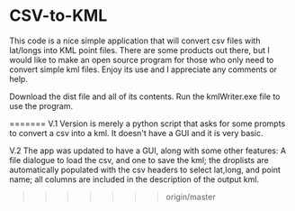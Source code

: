 CSV-to-KML
==========
This code is a nice simple application that will convert csv files with lat/longs into KML point files. There are some products out there, but I would like to make an open source program for those who only need to convert simple kml files. Enjoy its use and I appreciate any comments or help.

Download the dist file and all of its contents. Run the kmlWriter.exe file to use the program.

=======
V.1
Version is merely a python script that asks for some prompts to convert a csv into a kml. It doesn't have a GUI and it is very basic. 

V.2
The app was updated to have a GUI, along with some other features: A file dialogue to load the csv, and one to save the kml; the droplists are automatically populated with the csv headers to select lat,long, and point name; all columns are included in the description of the output kml. 
>>>>>>> origin/master
